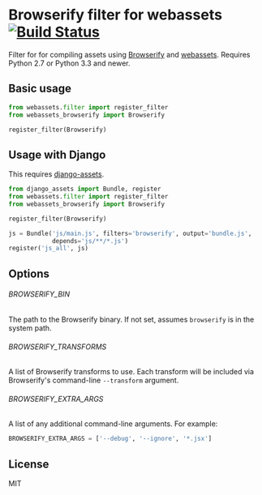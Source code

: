 # Browserify filter for webassets [![Build Status](https://travis-ci.org/renstrom/webassets-browserify.svg?branch=master)](https://travis-ci.org/renstrom/webassets-browserify)


Filter for for compiling assets using [Browserify](http://browserify.org) and [webassets](http://webassets.readthedocs.org). Requires Python 2.7 or Python 3.3 and newer.

## Basic usage

```python
from webassets.filter import register_filter
from webassets_browserify import Browserify

register_filter(Browserify)
```

## Usage with Django

This requires [django-assets](http://django-assets.readthedocs.org).

```python
from django_assets import Bundle, register
from webassets.filter import register_filter
from webassets_browserify import Browserify

register_filter(Browserify)

js = Bundle('js/main.js', filters='browserify', output='bundle.js',
            depends='js/**/*.js')
register('js_all', js)
```

## Options

###### BROWSERIFY_BIN

The path to the Browserify binary. If not set, assumes `browserify` is in the system path.

###### BROWSERIFY_TRANSFORMS

A list of Browserify transforms to use. Each transform will be included via Browserify's command-line `--transform` argument.

###### BROWSERIFY_EXTRA_ARGS

A list of any additional command-line arguments. For example:

```python
BROWSERIFY_EXTRA_ARGS = ['--debug', '--ignore', '*.jsx']
```

## License

MIT
